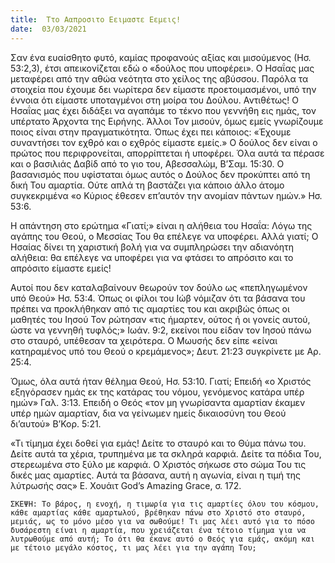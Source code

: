```yaml
---
title:  Ττο Ααπροσιτο Εειμαστε Εεμεις!
date:  03/03/2021
---
```


Σαν ένα ευαίσθητο φυτό, καμίας προφανούς αξίας και μισούμενος (Ησ. 53:2,3), έτσι απεικονίζεται εδώ ο «δούλος που υποφέρει». Ο Ησαΐας μας μεταφέρει από την αθώα νεότητα στο χείλος της αβύσσου. Παρόλα τα στοιχεία που έχουμε δει νωρίτερα δεν είμαστε προετοιμασμένοι, υπό την έννοια ότι είμαστε υποταγμένοι στη μοίρα του Δούλου. Αντιθέτως! Ο Ησαΐας μας έχει διδάξει να αγαπάμε το τέκνο που γεννήθη εις ημάς, τον υπέρτατο Άρχοντα της Ειρήνης. Άλλοι Τον μισούν, όμως εμείς γνωρίζουμε ποιος είναι στην πραγματικότητα. Όπως έχει πει κάποιος: «Έχουμε συναντήσει τον εχθρό και ο εχθρός είμαστε εμείς.» Ο δούλος δεν είναι ο πρώτος που περιφρονείται, απορρίπτεται ή υποφέρει. Όλα αυτά τα πέρασε και ο βασιλιάς Δαβίδ από το γιο του, Αβεσσαλώμ, Β’Σαμ. 15:30. Ο βασανισμός που υφίσταται όμως αυτός ο Δούλος δεν προκύπτει από τη δική Του αμαρτία. Ούτε απλά τη βαστάζει για κάποιο άλλο άτομο συγκεκριμένα «ο Κύριος έθεσεν επ’αυτόν την ανομίαν πάντων ημών.» Ησ. 53:6.

Η απάντηση στο ερώτημα «Γιατί;» είναι η αλήθεια του Ησαΐα: Λόγω της αγάπης του Θεού, ο Μεσσίας Του θα επέλεγε να υποφέρει. Αλλά γιατί; Ο Ησαίας δίνει τη χαριστική βολή για να συμπληρώσει την αδιανόητη αλήθεια: θα επέλεγε να υποφέρει για να φτάσει το απρόσιτο και το απρόσιτο είμαστε εμείς!

Αυτοί που δεν καταλαβαίνουν θεωρούν τον δούλο ως «πεπληγωμένον υπό Θεού» Ησ. 53:4. Όπως οι φίλοι του Ιώβ νόμιζαν ότι τα βάσανα του πρέπει να προκλήθηκαν από τις αμαρτίες του και ακριβώς όπως οι μαθητές του Ιησού Τον ρώτησαν «τις ήμαρτεν, ούτος ή οι γονείς αυτού, ώστε να γεννηθή τυφλός;» Ιωάν. 9:2, εκείνοι που είδαν τον Ιησού πάνω στο σταυρό, υπέθεσαν τα χειρότερα. Ο Μωυσής δεν είπε «είναι κατηραμένος υπό του Θεού ο κρεμάμενος»; Δευτ. 21:23 συγκρίνετε με Αρ. 25:4.

Όμως, όλα αυτά ήταν θέλημα Θεού, Ησ. 53:10. Γιατί; Επειδή «ο Χριστός εξηγόρασεν ημάς εκ της κατάρας του νόμου, γενόμενος κατάρα υπέρ ημών» Γαλ. 3:13. Επειδή ο Θεός «τον μη γνωρίσαντα αμαρτίαν έκαμεν υπέρ ημών αμαρτίαν, δια να γείνωμεν ημείς δικαιοσύνη του Θεού δι’αυτού» Β’Κορ. 5:21.

«Τι τίμημα έχει δοθεί για εμάς! Δείτε το σταυρό και το Θύμα πάνω του. Δείτε αυτά τα χέρια, τρυπημένα με τα σκληρά καρφιά. Δείτε τα πόδια Του, στερεωμένα στο ξύλο με καρφιά. Ο Χριστός σήκωσε στο σώμα Του τις δικές μας αμαρτίες. Αυτά τα βάσανα, αυτή η αγωνία, είναι η τιμή της λύτρωσής σας» Ε. Χουάιτ God’s Amazing Grace, σ. 172.

`ΣΚΕΨΗ: Το βάρος, η ενοχή, η τιμωρία για τις αμαρτίες όλου του κόσμου, κάθε αμαρτίας κάθε αμαρτωλού, βρέθηκαν πάνω στο Χριστό στο σταυρό, μεμιάς, ως το μόνο μέσο για να σωθούμε! Τι μας λέει αυτό για το πόσο δυσάρεστη είναι η αμαρτία, που χρειάζεται ένα τέτοιο τίμημα για να λυτρωθούμε από αυτή; Το ότι θα έκανε αυτό ο Θεός για εμάς, ακόμη και με τέτοιο μεγάλο κόστος, τι μας λέει για την αγάπη Του;`